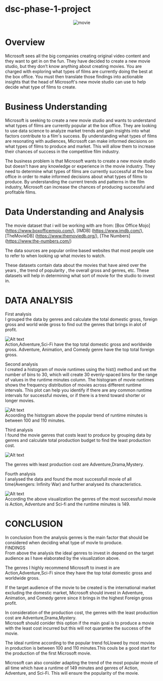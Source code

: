 # dsc-phase-1-project
<p align="center">
  <img src="./image.jpeg" alt="movie">
</p>

# Overview

Microsoft sees all the big companies creating original video content and they want to get in on the fun. They have decided to create a new movie studio, but they don’t know anything about creating movies. You are charged with exploring what types of films are currently doing the best at the box office. You must then translate those findings into actionable insights that the head of Microsoft's new movie studio can use to help decide what type of films to create.

# Business Understanding

Microsoft is seeking to create a new movie studio and wants to understand what types of films are currently popular at the box office. They are looking to use data science to analyze market trends and gain insights into what factors contribute to a film's success. By understanding what types of films are resonating with audiences, Microsoft can make informed decisions on what types of films to produce and market. This will allow them to increase their chances of success in the competitive film industry.

The business problem is that Microsoft wants to create a new movie studio but doesn't have any knowledge or experience in the movie industry. They need to determine what types of films are currently successful at the box office in order to make informed decisions about what types of films to produce. By understanding the current trends and patterns in the film industry, Microsoft can increase the chances of producing successful and profitable films.
# Data Understanding and Analysis

The movie dataset that i will be working with are from:
[Box Office Mojo] (https://www.boxofficemojo.com/),
[IMDB] (https://www.imdb.com/), 
[TheMovieDB] (https://www.themoviedb.org/),
[The Numbers] (https://www.the-numbers.com/)

The data sources are popular online based websites that most people use to refer to when looking up what movies to watch.

These datasets contain data about the movies that have aired over the years , the trend of popularity , the overall gross and genres, etc.
These datasets will help in determining what sort of movie for the studio to invest in.

# DATA ANALYSIS
First analysis  
I grouped the data by genres and calculate the total domestic gross, foreign gross and world wide gross to find out the genres that brings in alot of profit.  

![Alt text](./genresbygross.png)  
Action,Adventure,Sci-Fi have the top total domestic gross and worldwide gross.
Adventure, Animation, and Comedy genre have the top total foreign gross.  

                 
Second analysis  
I created a histogram of movie runtimes using the hist() method and set the number of bins to 30, which will create 30 evenly-spaced bins for the range of values in the runtime minutes column.
The histogram of movie runtimes shows the frequency distribution of movies across different runtime intervals. 
This plot can help you identify if there are any common runtime intervals for successful movies, or if there is a trend toward shorter or longer movies. 


![Alt text](./movieruntime.png)  
Acoording the histogram above the popular trend of runtime minutes is between 100 and 110 minutes.  

Third analysis  
I found the movie genres that costs least to produce by grouping data by genres and calculate total production budget to find the least production cost.  

![Alt text](./leastcost.png)  

The genres with least production cost are Adventure,Drama,Mystery.     

Fourth analysis  
I analysed the data and found the most successfull movie of all time(Avengers: Infinity War) and further analysed its characteristics.    

![Alt text](./topmovie.png)  
According the above visualization the genres of the most successful movie is Action, Adventure and Sci-fi and the runtime minutes is 149.  

# CONCLUSION  

In conclusion from the analysis genres is the main factor that should be considered when deciding what type of movIe to produce.  
FINDINGS       
From above the analysis the ideal genres to invest in depend on the target audience as I have elaborated by the visualization above.  

The genres I highly recommend Microsoft to invest in are Action,Adventure,Sci-Fi since they have the top total domestic gross and worldwide gross.    

If the target audience of the movie to be created is the international market excluding the domestic market, Microsoft should invest in Adventure, Animation, and Comedy genre since it brings in the highest Foreign gross profit.             

In consideration of the production cost, the genres with the least production cost are Adventure,Drama,Mystery.    
Microsoft should conider this option if the main goal is to produce a movie with the least cost incurred but this will not quarantee the success of the movie.      

The ideal runtime according to the popular trend foLlowed by most movies in  production is between 100 and 110 minutes.This couls be a good start for the production of the first Microsoft movie.      

Microsoft can also consider adapting the trend of the most popular movie of all time which have a runtime of 149 minutes and genres of Action, Adventure, and Sci-Fi. This will ensure the popularity of the movie.  